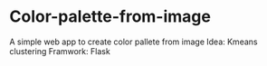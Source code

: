 # Color-palette-from-image
A simple web app to create color pallete from image
Idea: Kmeans clustering 
Framwork: Flask
